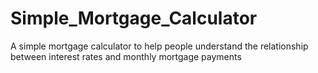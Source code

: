 # Simple_Mortgage_Calculator
A simple mortgage calculator to help people understand the relationship between interest rates and monthly mortgage payments
